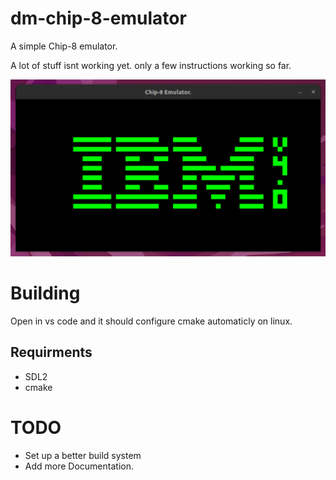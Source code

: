 # dm-chip-8-emulator
A simple Chip-8 emulator.

A lot of stuff isnt working yet. only a few instructions working so far.

![alt text](screenshots/01.png "test_roms/test_logo.ch0")

# Building
Open in vs code and it should configure cmake automaticly on linux.

## Requirments
* SDL2
* cmake

# TODO
* Set up a better build system
* Add more Documentation.

